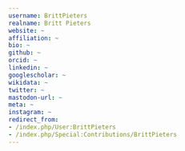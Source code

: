 ```yaml
---
username: BrittPieters
realname: Britt Pieters
website: ~
affiliation: ~
bio: ~
github: ~
orcid: ~
linkedin: ~
googlescholar: ~
wikidata: ~
twitter: ~
mastodon-url: ~
meta: ~
instagram: ~
redirect_from:
- /index.php/User:BrittPieters
- /index.php/Special:Contributions/BrittPieters
---
```

